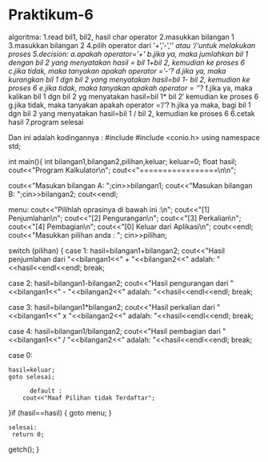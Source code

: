 # Praktikum-6
algoritma:
1.read bil1, bil2, hasil
char operator
2.masukkan bilangan 1
3.masukkan bilangan 2
4.pilih operator dari ‘+’,’-’,’*’ atau ‘/‘untuk melakukan proses
5.decision:
a.apakah operator=’+’
b.jika ya, maka jumlahkan bil 1 dengan bil 2 yang menyatakan
hasil = bil 1+bil 2, kemudian ke proses 6
c.jika tidak, maka tanyakan apakah operator =’-’?
d.jika ya, maka kurangkan bil 1 dgn bil 2 yang menyatakan hasil=bil 1- bil 2,
kemudian ke proses 6
e.jika tidak, maka tanyakan apakah operator = ‘*’?
f.jika ya, maka kalikan bil 1 dgn bil 2 yg menyatakan hasil=bil 1* bil 2′
kemudian ke proses 6
g.jika tidak, maka tanyakan apakah operator =’/‘?
h.jika ya maka, bagi bil 1 dgn bil 2 yang menyatakan hasil=bil 1 / bil 2,
kemudian ke proses 6
6.cetak hasil
7.program selesai

Dan ini adalah kodingannya :
#include <iostream>
#include <conio.h>
using namespace std;

int main(){
int bilangan1,bilangan2,pilihan,keluar;
keluar=0;
float hasil;
cout<<"Program Kalkulator\n";
cout<<"=================\n\n";

cout<<"Masukan bilangan A: ";cin>>bilangan1;
cout<<"Masukan bilangan B: ";cin>>bilangan2;
cout<<endl;

menu:
cout<<"Pilihlah oprasinya di bawah ini :\n";
cout<<"[1] Penjumlahan\n";
cout<<"[2] Pengurangan\n";
cout<<"[3] Perkalian\n";
cout<<"[4] Pembagian\n";
cout<<"[0] Keluar dari Aplikasi\n";
cout<<endl;
cout<<"Masukkan pilihan anda : ";
cin>>pilihan;

switch (pilihan)
  {
  case 1:
      hasil=bilangan1+bilangan2;
      cout<<"Hasil penjumlahan dari "<<bilangan1<<" + "<<bilangan2<<" adalah: "<<hasil<<endl<<endl;
      break;

  case 2:
      hasil=bilangan1-bilangan2;
      cout<<"Hasil pengurangan dari "<<bilangan1<<" - "<<bilangan2<<" adalah: "<<hasil<<endl<<endl;
      break;

  case 3:
      hasil=bilangan1*bilangan2;
      cout<<"Hasil perkalian dari "<<bilangan1<<" x "<<bilangan2<<" adalah: "<<hasil<<endl<<endl;
      break;

  case 4:
      hasil=bilangan1/bilangan2;
      cout<<"Hasil pembagian dari "<<bilangan1<<" / "<<bilangan2<<" adalah: "<<hasil<<endl<<endl;
        break;

  case 0:

    hasil=keluar;
    goto selesai;

          default :
        cout<<"Maaf Pilihan tidak Terdaftar";

  }if (hasil==hasil)
  {
       goto menu;
    }

    selesai:
     return 0;
getch();
}

